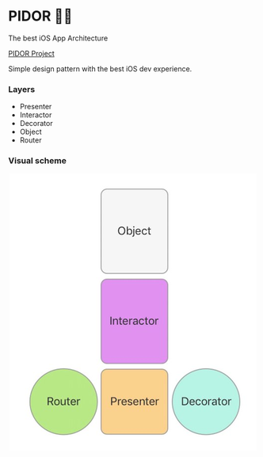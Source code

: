 # PIDOR 🏳️‍🌈
The best iOS App Architecture

[PIDOR Project](https://github.com/ApplePride/PIDOR)

Simple design pattern with the best iOS dev experience.

### Layers

* Presenter
* Interactor
* Decorator
* Object
* Router

### Visual scheme

<p align="center">
	<img src="visualScheme.jpg">
</p>
